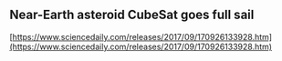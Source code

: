 ## Near-Earth asteroid CubeSat goes full sail
  
  [https://www.sciencedaily.com/releases/2017/09/170926133928.htm](https://www.sciencedaily.com/releases/2017/09/170926133928.htm)